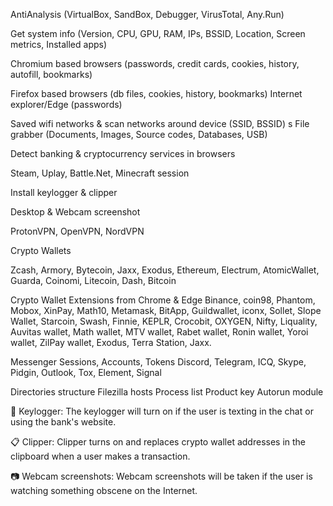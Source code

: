  AntiAnalysis 
 (VirtualBox, SandBox, Debugger, VirusTotal, Any.Run)

Get system info (Version, 
CPU, GPU, RAM, IPs, BSSID, Location, Screen metrics, Installed apps)
 
 Chromium based browsers
 (passwords, credit cards, cookies, history, autofill, bookmarks)

Firefox based browsers 
(db files, cookies, history, bookmarks) Internet explorer/Edge (passwords)
 
 Saved wifi networks & scan networks around device (SSID, BSSID)
 s
 File grabber (Documents, Images, Source codes, Databases, USB)

Detect banking & cryptocurrency services in browsers

Steam, Uplay, Battle.Net, Minecraft session
 
 Install keylogger & clipper

Desktop & Webcam screenshot

ProtonVPN, OpenVPN, NordVPN
 
 Crypto Wallets

Zcash, Armory, Bytecoin, Jaxx, Exodus, Ethereum, Electrum, AtomicWallet, Guarda, Coinomi, Litecoin, Dash, Bitcoin

 Crypto Wallet Extensions from Chrome & Edge
Binance, coin98, Phantom, Mobox, XinPay, Math10, Metamask, BitApp, Guildwallet, iconx, Sollet, Slope Wallet, Starcoin, Swash, Finnie, KEPLR, Crocobit, OXYGEN, Nifty, Liquality, Auvitas wallet, Math wallet, MTV wallet, Rabet wallet, Ronin wallet, Yoroi wallet, ZilPay wallet, Exodus, Terra Station, Jaxx.

 Messenger Sessions, Accounts, Tokens
Discord, Telegram, ICQ, Skype, Pidgin, Outlook, Tox, Element, Signal
 
 Directories structure
 Filezilla hosts
 Process list
 Product key
 Autorun module
 
 🎹 Keylogger:
The keylogger will turn on if the user is texting in the chat or using the bank's website.

📋 Clipper:
Clipper turns on and replaces crypto wallet addresses in the clipboard when a user makes a transaction.

📷 Webcam screenshots:
Webcam screenshots will be taken if the user is watching something obscene on the Internet.

